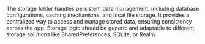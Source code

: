 The storage folder handles persistent data management, including database configurations, caching mechanisms, and local file storage. It provides a centralized way to access and manage stored data, ensuring consistency across the app. Storage logic should be generic and adaptable to different storage solutions like SharedPreferences, SQLite, or Realm.